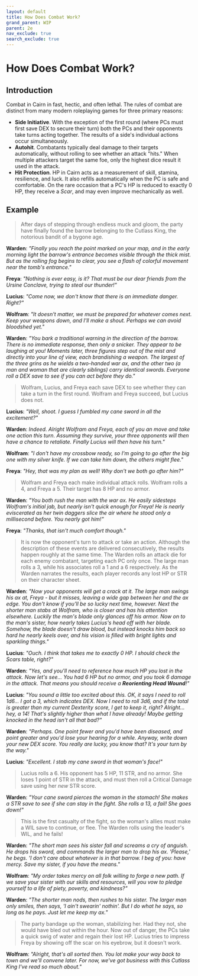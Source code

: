 ```yaml
---
layout: default
title: How Does Combat Work?
grand_parent: WIP
parent: 2e
nav_exclude: true
search_exclude: true
---
```


# How Does Combat Work?

## Introduction

Combat in Cairn in fast, hectic, and often lethal. The rules of combat are distinct from many modern roleplaying games for three primary reasons:

- **Side Initiative**. With the exception of the first round (where PCs must first save DEX to secure their turn) both the PCs and their opponents take turns acting together. The results of a side's individual actions occur simultaneously.
- **Autohit**. Combatants typically deal damage to their targets automatically, without rolling to see whether an attack "hits." When multiple attackers target the same foe, only the highest dice result it used in the attack.
- **Hit Protection**. HP in Cairn acts as a measurement of skill, stamina, resilience, and luck. It also refills automatically when the PC is safe and comfortable. On the rare occasion that a PC's HP is reduced to exactly 0 HP, they receive a _Scar_, and may even improve mechanically as well.  

## Example

> After days of stepping through endless muck and gloom, the party have finally found the barrow belonging to the Cutlass King, the notorious bandit of a bygone age. 

**Warden**: _"Finally you reach the point marked on your map, and in the early morning light the barrow's entrance becomes visible through the thick mist. But as the rolling fog begins to clear, you see a flash of colorful movement near the tomb's entrance."_

**Freya**: _"Nothing is ever easy, is it? That must be our dear friends from the Ursine Conclave, trying to steal our thunder!"_ 

**Lucius**: _"Come now, we don't know that there is an immediate danger. Right?"_

**Wolfram**: _"It doesn't matter, we must be prepared for whatever comes next. Keep your weapons down, and I'll make a shout. Perhaps we can avoid bloodshed yet."_

**Warden**: _"You bark a traditional warning in the direction of the barrow. There is no immediate response, then only a snicker. They appear to be laughing at you! Moments later, three figures step out of the mist and directly into your line of view, each brandishing a weapon. The largest of the three grins as he wields a two-handed war ax, and the other two (a man and woman that are clearly siblings) carry identical swords. Everyone roll a DEX save to see if you can act before they do."_

> Wolfram, Lucius, and Freya each save DEX to see whether they can take a turn in the first round. Wolfram and Freya succeed, but Lucius does not.

**Lucius**: _"Well, shoot. I guess I fumbled my cane sword in all the excitement?"_

**Warden**: _Indeed. Alright Wolfram and Freya, each of you an move and take one action this turn. Assuming they survive, your three opponents will then have a chance to retaliate. Finally Lucius will then have his turn."_ 

**Wolfram**: _"I don't have my crossbow ready, so I'm going to go after the big one with my silver knife. If we can take him down, the others might flee."_

**Freya**: _"Hey, that was my plan as well! Why don't we both go after him?"_

> Wolfram and Freya each make individual attack rolls. Wolfram rolls a 4, and Freya a 5. Their target has 8 HP and no armor.

**Warden**: _"You both rush the man with the war ax. He easily sidesteps Wolfram's initial jab, but nearly isn't quick enough for Freya! He is nearly eviscerated as her twin daggers slice the air where he stood only a millisecond before. You nearly got him!"_

**Freya**: _"Thanks, that isn't much comfort though."_

> It is now the opponent's turn to attack or take an action. Although the description of these events are delivered consecutively, the results happen roughly at the same time. The Warden rolls an attack die for each enemy combatant, targeting each PC only once. The large man rolls a 3, while his associates roll a 1 and a 6 respectively. As the Warden narrates the results, each player records any lost HP or STR on their character sheet.

**Warden**: _"Now your opponents will get a crack at it. The large man swings his ax at, Freya - but it misses, leaving a wide gap between her and the ax edge. You don't know if you'll be so lucky next time, however. Next the shorter man stabs at Wolfram, who is closer and has his attention elsewhere. Luckily the man's blade only glances off his armor. Now on to the man's sister, how nearly takes Lucius's head off with her blade. Somehow, the blade doesn't draw blood, but instead knocks him back so hard he nearly keels over, and his vision is filled with bright lights and sparkling things."_

**Lucius**: _"Ouch. I think that takes me to exactly 0 HP. I should check the Scars table, right?"_

**Warden**: _"Yes, and you'll need to reference how much HP you lost in the attack. Now let's see... You had 6 HP but no armor, and you took 6 damage in the attack. That means you should receive a **Reorienting Head Wound**!"_

**Lucius**: _"You sound a little too excited about this. OK, it says I need to roll 1d6... I got a 3, which indicates DEX. Now I need to roll 3d6, and if the total is greater than my current Dexterity score, I get to keep it, right? Alright... hey, a 14! That's slightly higher than what I have already! Maybe getting knocked in the head isn't all that bad?"_

**Warden**: _"Perhaps. One point fewer and you'd have been diseased, and point greater and you'd lose your hearing for a while. Anyway, write down your new DEX score. You really are lucky, you know that? It's your turn by the way."_

**Lucius**: _"Excellent. I stab my cane sword in that woman's face!"_

> Lucius rolls a 6. His opponent has 5 HP, 11 STR, and no armor. She loses 1 point of STR in the attack, and must then roll a Critical Damage save using her _new_ STR score.

**Warden**: _"Your cane sword pierces the woman in the stomach! She makes a STR save to see if she can stay in the fight. She rolls a 13, a fail! She goes down!"_

> This is the first casualty of the fight, so the woman's allies must make a WIL save to continue, or flee. The Warden rolls using the leader's WIL, and he fails!

**Warden**: _"The short man sees his sister fall and screams a cry of anguish. He drops his sword, and commands the larger man to drop his ax. 'Please,' he begs. 'I don't care about whatever is in that barrow. I beg of you: have mercy. Save my sister, if you have the means."_

**Wolfram**: _"My order takes mercy on all folk willing to forge a new path. If we save your sister with our skills and resources, will you vow to pledge yourself to a life of piety, poverty, and kindness?"_

**Warden**: _"The shorter man nods, then rushes to his sister. The larger man only smiles, then says, 'I ain't swearin' nothin'. But I do what he says, so long as he pays. Just let me keep my ax."_

> The party bandage up the woman, stabilizing her. Had they not, she would have bled out within the hour. Now out of danger, the PCs take a quick swig of water and regain their lost HP. Lucius tries to impress Freya by showing off the scar on his eyebrow, but it doesn't work.

**Wolfram**: _"Alright, that's all sorted then. You lot make your way back to town and we'll convene later. For now, we've got business with this Cutlass King I've read so much about."_
